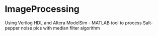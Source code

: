 # ImageProcessing
Using Verilog HDL and Altera ModelSim - MATLAB tool to process Salt-pepper noise pics with median filter algorithm 
